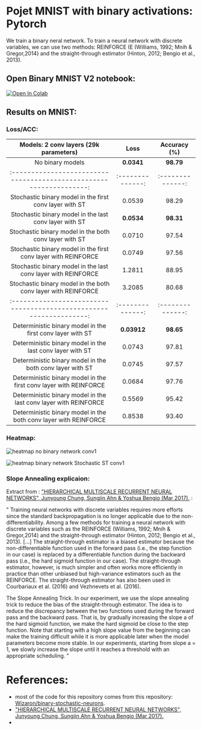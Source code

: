 # Pojet MNIST with binary activations: Pytorch

We train a binary neral network. To train a neural network with discrete variables, we can use two methods: REINFORCE (E (Williams, 1992; Mnih & Gregor,2014) and the straight-through estimator (Hinton, 2012; Bengio et al., 2013).

## Open Binary MNIST V2 notebook:

[![Open In Colab](https://colab.research.google.com/assets/colab-badge.svg)](https://colab.research.google.com/drive/1QKBijTVOMIgflyN5qQRqbSsApHhccHGT#scrollTo=Lk3XSHXZ_yV3)


## Results on MNIST:
### Loss/ACC:
|               Models: 2 conv layers (29k parameters)              	|      Loss      	|  Accuracy (%)  	|
|:-----------------------------------------------------------------:	|:--------------:	|:--------------:	|
| No binary models                                                  	|     **0.0341**     	|      **98.79**     	|
|:-----------------------------------------------------------------:	|:--------------:	|:--------------:	|
| Stochastic binary model in the first conv layer with ST           	|     0.0539     	|      98.29     	|
| Stochastic binary model in the last conv layer with ST            	|     **0.0534**     	|      **98.31**     	|
| Stochastic binary model in the both conv layer with ST            	|     0.0710     	|      97.54     	|
| Stochastic binary model in the first conv layer with REINFORCE    	|     0.0749     	|      97.56     	|
| Stochastic binary model in the last conv layer with REINFORCE     	|     1.2811     	|      88.95     	|
| Stochastic binary model in the both conv layer with REINFORCE     	|     3.2085     	|      80.68     	|
|:-----------------------------------------------------------------:	|:--------------:	|:--------------:	|
| Deterministic binary model in the first conv layer with ST        	|     **0.03912**    	|      **98.65**     	|
| Deterministic binary model in the last conv layer with ST         	|     0.0743     	|      97.81     	|
| Deterministic binary model in the both conv layer with ST         	|     0.0745     	|      97.57     	|
| Deterministic binary model in the first conv layer with REINFORCE 	|     0.0684     	|      97.76     	|
| Deterministic binary model in the last conv layer with REINFORCE  	|     0.5569     	|      95.42     	|
| Deterministic binary model in the both conv layer with REINFORCE  	|     0.8538     	|      93.40     	|

### Heatmap:

![heatmap no binary network conv1](/results/MNIST_results/heatmap_png/heatmapNonBinaryNet.png "heatmap no binary network conv1")

![heatmap binary network Stochastic ST conv1](/results/MNIST_results/heatmap_png/heatmapStochastic_ST_first_conv_binary.png "heatmap binary network Stochastic ST conv1")

### Slope Annealing explicaion:
Extract from : ["HIERARCHICAL MULTISCALE RECURRENT NEURAL NETWORKS", Junyoung Chung, Sungjin Ahn & Yoshua Bengio (Mar 2017).](https://arxiv.org/pdf/1609.01704.pdf) :

" Training neural networks with discrete variables requires more efforts since the standard backpropagation is no longer applicable due to the non-differentiability. Among a few methods for training a neural network with discrete variables such as the REINFORCE (Williams, 1992; Mnih & Gregor,2014) and the straight-through estimator (Hinton, 2012; Bengio et al., 2013). [...]
The straight-through estimator is a biased estimator because the non-differentiable function used in the forward pass (i.e., the step function in our case) is replaced by a differentiable function during the backward pass (i.e., the hard sigmoid function in our case). The straight-through estimator, however, is much simpler and often works more efficiently in practice than other unbiased but high-variance estimators such as the REINFORCE. The straight-through estimator has also been used in Courbariaux et al. (2016) and Vezhnevets et al. (2016).

The Slope Annealing Trick. In our experiment, we use the slope annealing trick to reduce the bias of the straight-through estimator. The idea is to reduce the discrepancy between the two functions used during the forward pass and the backward pass. That is, by gradually increasing the slope a of the hard sigmoid function, we make the hard sigmoid be close to the step function. Note that starting with a high slope value from the beginning can make the training difficult while it is more applicable later when the model parameters become more stable. In our experiments, starting from slope a = 1, we slowly increase the slope until it reaches a threshold with an appropriate scheduling. "



# References: 
* most of the code for this repository comes from this repository: [Wizaron/binary-stochastic-neurons](https://github.com/Wizaron/binary-stochastic-neurons).
* ["HIERARCHICAL MULTISCALE RECURRENT NEURAL NETWORKS", Junyoung Chung, Sungjin Ahn & Yoshua Bengio (Mar 2017).](https://arxiv.org/pdf/1609.01704.pdf)
*   


